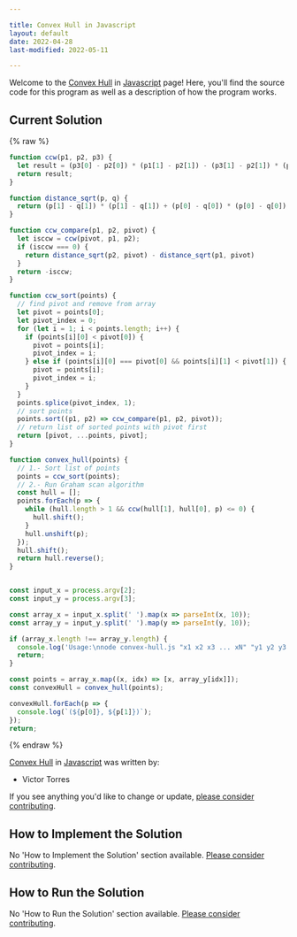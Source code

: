 ```yaml
---

title: Convex Hull in Javascript
layout: default
date: 2022-04-28
last-modified: 2022-05-11

---
```


Welcome to the [Convex Hull](https://sampleprograms.io/projects/convex-hull) in [Javascript](https://sampleprograms.io/languages/javascript) page! Here, you'll find the source code for this program as well as a description of how the program works.

## Current Solution

{% raw %}

```javascript
function ccw(p1, p2, p3) {
  let result = (p3[0] - p2[0]) * (p1[1] - p2[1]) - (p3[1] - p2[1]) * (p1[0] - p2[0]);
  return result;
}

function distance_sqrt(p, q) {
  return (p[1] - q[1]) * (p[1] - q[1]) + (p[0] - q[0]) * (p[0] - q[0]);
}

function ccw_compare(p1, p2, pivot) {
  let isccw = ccw(pivot, p1, p2);
  if (isccw === 0) {
    return distance_sqrt(p2, pivot) - distance_sqrt(p1, pivot)
  }
  return -isccw;
}

function ccw_sort(points) {
  // find pivot and remove from array
  let pivot = points[0];
  let pivot_index = 0;
  for (let i = 1; i < points.length; i++) {
    if (points[i][0] < pivot[0]) {
      pivot = points[i];
      pivot_index = i;
    } else if (points[i][0] === pivot[0] && points[i][1] < pivot[1]) {
      pivot = points[i];
      pivot_index = i;
    }
  }
  points.splice(pivot_index, 1);
  // sort points
  points.sort((p1, p2) => ccw_compare(p1, p2, pivot));
  // return list of sorted points with pivot first
  return [pivot, ...points, pivot];
}

function convex_hull(points) {
  // 1.- Sort list of points
  points = ccw_sort(points);
  // 2.- Run Graham scan algorithm
  const hull = [];
  points.forEach(p => {
    while (hull.length > 1 && ccw(hull[1], hull[0], p) <= 0) {
      hull.shift();
    }
    hull.unshift(p);
  });
  hull.shift();
  return hull.reverse();
}


const input_x = process.argv[2];
const input_y = process.argv[3];

const array_x = input_x.split(' ').map(x => parseInt(x, 10));
const array_y = input_y.split(' ').map(y => parseInt(y, 10));

if (array_x.length !== array_y.length) {
  console.log('Usage:\nnode convex-hull.js "x1 x2 x3 ... xN" "y1 y2 y3 ... yN"');
  return;
}

const points = array_x.map((x, idx) => [x, array_y[idx]]);
const convexHull = convex_hull(points);

convexHull.forEach(p => {
  console.log(`(${p[0]}, ${p[1]})`);
});
return;
```

{% endraw %}

[Convex Hull](https://sampleprograms.io/projects/convex-hull) in [Javascript](https://sampleprograms.io/languages/javascript) was written by:

- Victor Torres

If you see anything you'd like to change or update, [please consider contributing](https://github.com/TheRenegadeCoder/sample-programs).

## How to Implement the Solution

No 'How to Implement the Solution' section available. [Please consider contributing](https://github.com/TheRenegadeCoder/sample-programs-website).

## How to Run the Solution

No 'How to Run the Solution' section available. [Please consider contributing](https://github.com/TheRenegadeCoder/sample-programs-website).